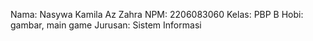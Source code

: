 Nama: Nasywa Kamila Az Zahra
NPM: 2206083060
Kelas: PBP B
Hobi: gambar, main game
Jurusan: Sistem Informasi